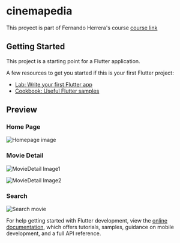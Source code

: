 # cinemapedia

This proyect is part of Fernando Herrera's course
[course link](https://www.udemy.com/course/flutter-cero-a-experto/)
## Getting Started

This project is a starting point for a Flutter application.

A few resources to get you started if this is your first Flutter project:

- [Lab: Write your first Flutter app](https://docs.flutter.dev/get-started/codelab)
- [Cookbook: Useful Flutter samples](https://docs.flutter.dev/cookbook)


## Preview
### Home Page
![Homepage image](https://github.com/ArizHernandez/cinemapedia/assets/37966712/651aa011-b7ea-40e5-abd3-214a5a695e19)

### Movie Detail
![MovieDetail Image1](https://github.com/ArizHernandez/cinemapedia/assets/37966712/0c6ad614-31e0-4375-90d9-73a51f888ed6)

![MovieDetail Image2](https://github.com/ArizHernandez/cinemapedia/assets/37966712/007b0c7a-d06d-4d58-b159-a9f853390cc8)

### Search
![Search movie](https://github.com/ArizHernandez/cinemapedia/assets/37966712/92b38bda-d8fd-4b84-9089-591df10423dc)

For help getting started with Flutter development, view the
[online documentation](https://docs.flutter.dev/), which offers tutorials,
samples, guidance on mobile development, and a full API reference.
